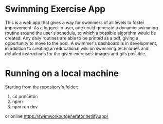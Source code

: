 # Swimming Exercise App

This is a web app that gives a way for swimmers of all levels to foster improvement. As a logged-in user, one could generate a dynamic swimming routine around the user's schedule, to which a possible algorithm would be created. Any daily routines are able to be printed as a pdf, giving a opportunity to move to the pool. A swimmer's dashboard is in development, in addition to creating an educational wiki on swimming techniques and detailed instructions for the given exercises: images and gifs possible.

# Running on a local machine
Starting from the repository's folder:
1. cd princeton
2. npm i
3. npm run dev

or online
https://swimworkoutgenerator.netlify.app/
